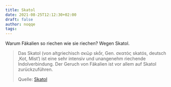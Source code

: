 ```yaml
---
title: Skatol
date: 2021-08-25T12:12:30+02:00
draft: false
author: noqqe
tags:
---
```


Warum Fäkalien so riechen wie sie riechen? Wegen Skatol.

> Das Skatol (von altgriechisch σκῶρ skṓr, Gen. σκατός skatós, deutsch ‚Kot,
> Mist‘) ist eine sehr intensiv und unangenehm riechende Indolverbindung. Der
> Geruch von Fäkalien ist vor allem auf Skatol zurückzuführen.
>
> Quelle: [Skatol](https://de.wikipedia.org/wiki/Skatol)
